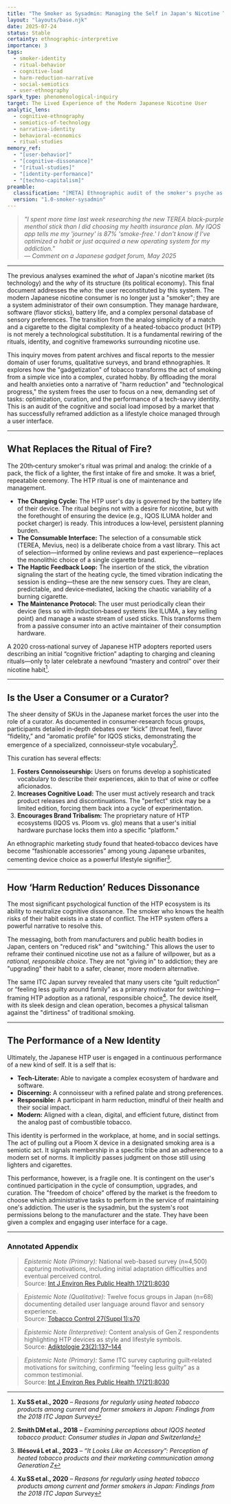 ```yaml
---
title: "The Smoker as Sysadmin: Managing the Self in Japan's Nicotine Technopoly"
layout: "layouts/base.njk"
date: 2025-07-24
status: Stable
certainty: ethnographic-interpretive
importance: 3
tags:
  - smoker-identity
  - ritual-behavior
  - cognitive-load
  - harm-reduction-narrative
  - social-semiotics
  - user-ethnography
spark_type: phenomenological-inquiry
target: The Lived Experience of the Modern Japanese Nicotine User
analytic_lens:
  - cognitive-ethnography
  - semiotics-of-technology
  - narrative-identity
  - behavioral-economics
  - ritual-studies
memory_ref:
  - "[user-behavior]"
  - "[cognitive-dissonance]"
  - "[ritual-studies]"
  - "[identity-performance]"
  - "[techno-capitalism]"
preamble:
  classification: "[META] Ethnographic audit of the smoker's psyche as a managed information system."
  version: "1.0-smoker-sysadmin"
---
```


> *"I spent more time last week researching the new TEREA black-purple menthol stick than I did choosing my health insurance plan. My IQOS app tells me my 'journey' is 87% 'smoke-free.' I don't know if I've optimized a habit or just acquired a new operating system for my addiction."*  
> — *Comment on a Japanese gadget forum, May 2025*

---

The previous analyses examined the *what* of Japan's nicotine market (its technology) and the *why* of its structure (its political economy). This final document addresses the *who*: the user reconstituted by this system. The modern Japanese nicotine consumer is no longer just a "smoker"; they are a system administrator of their own consumption. They manage hardware, software (flavor sticks), battery life, and a complex personal database of sensory preferences. The transition from the analog simplicity of a match and a cigarette to the digital complexity of a heated-tobacco product (HTP) is not merely a technological substitution. It is a fundamental rewiring of the rituals, identity, and cognitive frameworks surrounding nicotine use.

This inquiry moves from patent archives and fiscal reports to the messier domain of user forums, qualitative surveys, and brand ethnographies. It explores how the "gadgetization" of tobacco transforms the act of smoking from a simple vice into a complex, curated hobby. By offloading the moral and health anxieties onto a narrative of "harm reduction" and "technological progress," the system frees the user to focus on a new, demanding set of tasks: optimization, curation, and the performance of a tech-savvy identity. This is an audit of the cognitive and social load imposed by a market that has successfully reframed addiction as a lifestyle choice managed through a user interface.

---

## What Replaces the Ritual of Fire?

The 20th‑century smoker's ritual was primal and analog: the crinkle of a pack, the flick of a lighter, the first intake of fire and smoke. It was a brief, repeatable ceremony. The HTP ritual is one of maintenance and management.

* **The Charging Cycle:** The HTP user's day is governed by the battery life of their device. The ritual begins not with a desire for nicotine, but with the forethought of ensuring the device (e.g., IQOS ILUMA holder and pocket charger) is ready. This introduces a low‑level, persistent planning burden.
* **The Consumable Interface:** The selection of a consumable stick (TEREA, Mevius, neo) is a deliberate choice from a vast library. This act of selection—informed by online reviews and past experience—replaces the monolithic choice of a single cigarette brand.
* **The Haptic Feedback Loop:** The insertion of the stick, the vibration signaling the start of the heating cycle, the timed vibration indicating the session is ending—these are the new sensory cues. They are clean, predictable, and device‑mediated, lacking the chaotic variability of a burning cigarette.
* **The Maintenance Protocol:** The user must periodically clean their device (less so with induction‑based systems like ILUMA, a key selling point) and manage a waste stream of used sticks. This transforms them from a passive consumer into an active maintainer of their consumption hardware.

A 2020 cross‑national survey of Japanese HTP adopters reported users describing an initial “cognitive friction” adapting to charging and cleaning rituals—only to later celebrate a newfound “mastery and control” over their nicotine habit[^1].

---

## Is the User a Consumer or a Curator?

The sheer density of SKUs in the Japanese market forces the user into the role of a curator. As documented in consumer‑research focus groups, participants detailed in‑depth debates over “kick” (throat feel), flavor “fidelity,” and “aromatic profile” for IQOS sticks, demonstrating the emergence of a specialized, connoisseur‑style vocabulary[^2].

This curation has several effects:
1.  **Fosters Connoisseurship:** Users on forums develop a sophisticated vocabulary to describe their experiences, akin to that of wine or coffee aficionados.
2.  **Increases Cognitive Load:** The user must actively research and track product releases and discontinuations. The "perfect" stick may be a limited edition, forcing them back into a cycle of experimentation.
3.  **Encourages Brand Tribalism:** The proprietary nature of HTP ecosystems (IQOS vs. Ploom vs. glo) means that a user's initial hardware purchase locks them into a specific "platform." 

An ethnographic marketing study found that heated‑tobacco devices have become “fashionable accessories” among young Japanese urbanites, cementing device choice as a powerful lifestyle signifier[^3].

---

## How ‘Harm Reduction’ Reduces Dissonance

The most significant psychological function of the HTP ecosystem is its ability to neutralize cognitive dissonance. The smoker who knows the health risks of their habit exists in a state of conflict. The HTP system offers a powerful narrative to resolve this.

The messaging, both from manufacturers and public health bodies in Japan, centers on "reduced risk" and "switching." This allows the user to reframe their continued nicotine use not as a failure of willpower, but as a *rational, responsible choice*. They are not "giving in" to addiction; they are "upgrading" their habit to a safer, cleaner, more modern alternative.

The same ITC Japan survey revealed that many users cite “guilt reduction” or “feeling less guilty around family” as a primary motivator for switching—framing HTP adoption as a rational, responsible choice[^4]. The device itself, with its sleek design and clean operation, becomes a physical talisman against the "dirtiness" of traditional smoking.

---

## The Performance of a New Identity

Ultimately, the Japanese HTP user is engaged in a continuous performance of a new kind of self. It is a self that is:

* **Tech‑Literate:** Able to navigate a complex ecosystem of hardware and software.
* **Discerning:** A connoisseur with a refined palate and strong preferences.
* **Responsible:** A participant in harm reduction, mindful of their health and their social impact.
* **Modern:** Aligned with a clean, digital, and efficient future, distinct from the analog past of combustible tobacco.

This identity is performed in the workplace, at home, and in social settings. The act of pulling out a Ploom X device in a designated smoking area is a semiotic act. It signals membership in a specific tribe and an adherence to a modern set of norms. It implicitly passes judgment on those still using lighters and cigarettes.

This performance, however, is a fragile one. It is contingent on the user's continued participation in the cycle of consumption, upgrades, and curation. The "freedom of choice" offered by the market is the freedom to choose which administrative tasks to perform in the service of maintaining one's addiction. The user is the sysadmin, but the system's root permissions belong to the manufacturer and the state. They have been given a complex and engaging user interface for a cage.

---

### Annotated Appendix

[^1]: **Xu SS et al., 2020** – _Reasons for regularly using heated tobacco products among current and former smokers in Japan: Findings from the 2018 ITC Japan Survey_  
> *Epistemic Note (Primary):* National web-based survey (n≈4,500) capturing motivations, including initial adaptation difficulties and eventual perceived control.  
> Source: [Int J Environ Res Public Health 17(21):8030](https://www.mdpi.com/1660-4601/17/21/8030)

[^2]: **Smith DM et al., 2018** – _Examining perceptions about IQOS heated tobacco product: Consumer studies in Japan and Switzerland_  
> *Epistemic Note (Qualitative):* Twelve focus groups in Japan (n=68) documenting detailed user language around flavor and sensory experience.  
> Source: [Tobacco Control 27(Suppl 1):s70](https://tobaccocontrol.bmj.com/content/27/Suppl_1/s70)

[^3]: **Illésová L et al., 2023** – _“It Looks Like an Accessory”: Perception of heated tobacco products and their marketing communication among Generation Z_  
> *Epistemic Note (Interpretive):* Content analysis of Gen Z respondents highlighting HTP devices as style and lifestyle symbols.  
> Source: [Adiktologie 23(2):137–144](https://doi.org/10.35198/01-2023-001-0002)

[^4]: **Xu SS et al., 2020** – _Reasons for regularly using heated tobacco products among current and former smokers in Japan: Findings from the 2018 ITC Japan Survey_  
> *Epistemic Note (Primary):* Same ITC survey capturing guilt‑related motivations for switching, confirming “feeling less guilty” as a common testimonial.  
> Source: [Int J Environ Res Public Health 17(21):8030](https://www.mdpi.com/1660-4601/17/21/8030)
